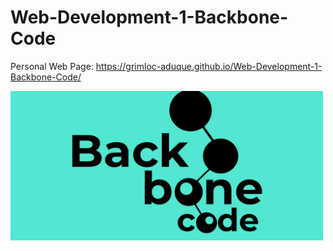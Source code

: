 # Web-Development-1-Backbone-Code

Personal Web Page: https://grimloc-aduque.github.io/Web-Development-1-Backbone-Code/

<img src="https://github.com/grimloc-aduque/Web-Development-1-Backbone-Code/blob/master/git_images/inicio.png" style="width:500px;"/>

